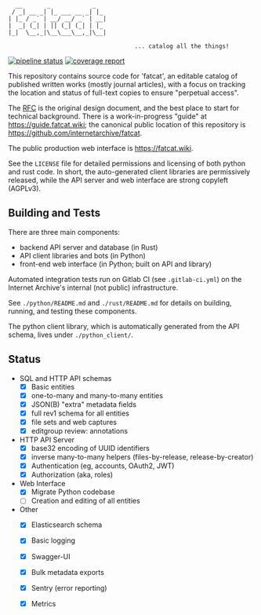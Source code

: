 
      __       _            _   
     / _| __ _| |_ ___ __ _| |_ 
    | |_ / _` | __/ __/ _` | __|
    |  _| (_| | || (_| (_| | |_ 
    |_|  \__,_|\__\___\__,_|\__|

                                        ... catalog all the things!

[![pipeline status](https://gitlab.com/bnewbold/fatcat/badges/master/pipeline.svg)](https://gitlab.com/bnewbold/fatcat/commits/master)
[![coverage report](https://gitlab.com/bnewbold/fatcat/badges/master/coverage.svg)](https://gitlab.com/bnewbold/fatcat/commits/master)

This repository contains source code for 'fatcat', an editable catalog of
published written works (mostly journal articles), with a focus on tracking
the location and status of full-text copies to ensure "perpetual access".

The [RFC](./fatcat-rfc.md) is the original design document, and the best place
to start for technical background. There is a work-in-progress "guide" at
<https://guide.fatcat.wiki>; the canonical public location of this repository
is <https://github.com/internetarchive/fatcat>.

The public production web interface is <https://fatcat.wiki>.

See the `LICENSE` file for detailed permissions and licensing of both python
and rust code. In short, the auto-generated client libraries are permissively
released, while the API server and web interface are strong copyleft (AGPLv3).

## Building and Tests

There are three main components:

- backend API server and database (in Rust)
- API client libraries and bots (in Python)
- front-end web interface (in Python; built on API and library)

Automated integration tests run on Gitlab CI (see `.gitlab-ci.yml`) on the
Internet Archive's internal (not public) infrastructure.

See `./python/README.md` and `./rust/README.md` for details on building,
running, and testing these components.

The python client library, which is automatically generated from the API
schema, lives under `./python_client/`.

## Status

- SQL and HTTP API schemas
    - [x] Basic entities
    - [x] one-to-many and many-to-many entities
    - [x] JSON(B) "extra" metadata fields
    - [x] full rev1 schema for all entities
    - [x] file sets and web captures
    - [x] editgroup review: annotations
- HTTP API Server
    - [x] base32 encoding of UUID identifiers
    - [x] inverse many-to-many helpers (files-by-release, release-by-creator)
    - [x] Authentication (eg, accounts, OAuth2, JWT)
    - [x] Authorization (aka, roles)
- Web Interface
    - [x] Migrate Python codebase
    - [ ] Creation and editing of all entities
- Other
    - [x] Elasticsearch schema
    - [x] Basic logging
    - [x] Swagger-UI 
    - [x] Bulk metadata exports
    - [x] Sentry (error reporting)
    - [x] Metrics

